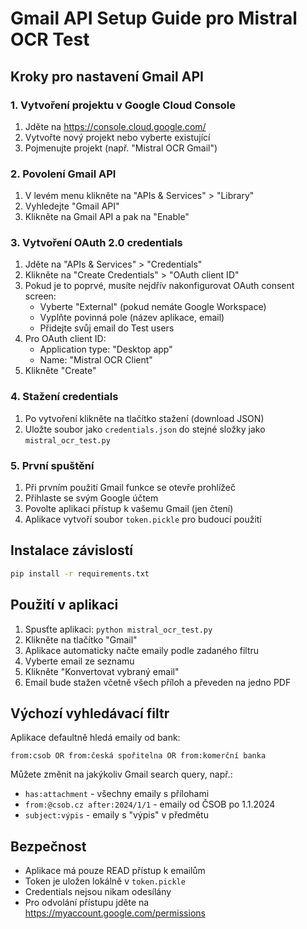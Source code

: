 # Gmail API Setup Guide pro Mistral OCR Test

## Kroky pro nastavení Gmail API

### 1. Vytvoření projektu v Google Cloud Console
1. Jděte na https://console.cloud.google.com/
2. Vytvořte nový projekt nebo vyberte existující
3. Pojmenujte projekt (např. "Mistral OCR Gmail")

### 2. Povolení Gmail API
1. V levém menu klikněte na "APIs & Services" > "Library"
2. Vyhledejte "Gmail API"
3. Klikněte na Gmail API a pak na "Enable"

### 3. Vytvoření OAuth 2.0 credentials
1. Jděte na "APIs & Services" > "Credentials"
2. Klikněte na "Create Credentials" > "OAuth client ID"
3. Pokud je to poprvé, musíte nejdřív nakonfigurovat OAuth consent screen:
   - Vyberte "External" (pokud nemáte Google Workspace)
   - Vyplňte povinná pole (název aplikace, email)
   - Přidejte svůj email do Test users
4. Pro OAuth client ID:
   - Application type: "Desktop app"
   - Name: "Mistral OCR Client"
5. Klikněte "Create"

### 4. Stažení credentials
1. Po vytvoření klikněte na tlačítko stažení (download JSON)
2. Uložte soubor jako `credentials.json` do stejné složky jako `mistral_ocr_test.py`

### 5. První spuštění
1. Při prvním použití Gmail funkce se otevře prohlížeč
2. Přihlaste se svým Google účtem
3. Povolte aplikaci přístup k vašemu Gmail (jen čtení)
4. Aplikace vytvoří soubor `token.pickle` pro budoucí použití

## Instalace závislostí

```bash
pip install -r requirements.txt
```

## Použití v aplikaci

1. Spusťte aplikaci: `python mistral_ocr_test.py`
2. Klikněte na tlačítko "Gmail"
3. Aplikace automaticky načte emaily podle zadaného filtru
4. Vyberte email ze seznamu
5. Klikněte "Konvertovat vybraný email"
6. Email bude stažen včetně všech příloh a převeden na jedno PDF

## Výchozí vyhledávací filtr

Aplikace defaultně hledá emaily od bank:
```
from:csob OR from:česká spořitelna OR from:komerční banka
```

Můžete změnit na jakýkoliv Gmail search query, např.:
- `has:attachment` - všechny emaily s přílohami
- `from:@csob.cz after:2024/1/1` - emaily od ČSOB po 1.1.2024
- `subject:výpis` - emaily s "výpis" v předmětu

## Bezpečnost

- Aplikace má pouze READ přístup k emailům
- Token je uložen lokálně v `token.pickle`
- Credentials nejsou nikam odesílány
- Pro odvolání přístupu jděte na https://myaccount.google.com/permissions